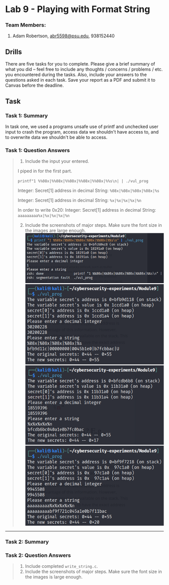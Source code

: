 ﻿# Lab 9 - Playing with Format String

### Team Members:
1. Adam Robertson, abr5598@psu.edu, 938152440

## Drills
There are five tasks for you to complete. Please give a brief summary of what you did – feel free to include any thoughts / concerns / problems / etc. you encountered during the tasks. Also, include your answers to the questions asked in each task. Save your report as a PDF and submit it to Canvas before the deadline.



## Task 

### Task 1: Summary

In task one, we used a programs unsafe use of printf and unchecked user input to crash the program, access data we shouldn't have access to, and to overwrite data we shouldn't be able to access.


### Task 1: Question Answers

> 1. Include the input your entered.
>
> I piped in for the first part.
> 
> `printf"1 %%08x|%%08x|%%08x|%%08x|%%08x|%%s\n| | ./vul_prog`
>
> Integer: Secret[1] address in decimal
> String: `%08x|%08x|%08x|%08x|%s`
>
> Integer: Secret[1] address in decimal
> String: `%x|%x|%x|%x|%n`
>
> In order to write 0x20:
>Integer: Secret[1] address in decimal
> String: `aaaaaaaaa%x|%x|%x|%x|%n`
> 
> 2. Include the screenshots of major steps. Make sure the font size in the images are large enough.
> ![](task1Crash.png)
> ![](task1Secret1.png)
> ![](task1ModSecret1Arb.png)
> ![](task1ModSecret120.png)
---

### Task 2: Summary



### Task 2: Question Answers

> 1. Include completed `write_string.c`.
> 2. Include the screenshots of major steps. Make sure the font size in the images is large enough.

